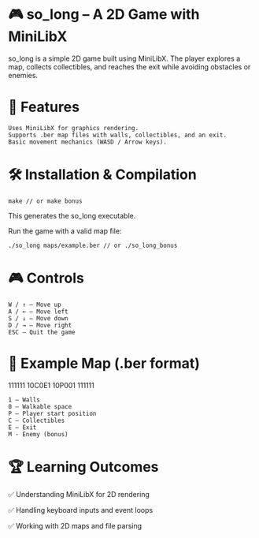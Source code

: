 # 🎮 so_long – A 2D Game with MiniLibX

so_long is a simple 2D game built using MiniLibX. The player explores a map, collects collectibles, and reaches the exit while avoiding obstacles or enemies.
# 🚀 Features

    Uses MiniLibX for graphics rendering.
    Supports .ber map files with walls, collectibles, and an exit.
    Basic movement mechanics (WASD / Arrow keys).

# 🛠 Installation & Compilation
```
make // or make bonus
```
This generates the so_long executable.

Run the game with a valid map file:
```
./so_long maps/example.ber // or ./so_long_bonus
```
# 🎮 Controls

    W / ↑ – Move up
    A / ← – Move left
    S / ↓ – Move down
    D / → – Move right
    ESC – Quit the game

# 📜 Example Map (.ber format)

111111
10C0E1
10P001
111111

    1 – Walls
    0 – Walkable space
    P – Player start position
    C – Collectibles
    E – Exit
    M - Enemy (bonus)

# 🏆 Learning Outcomes

✅ Understanding MiniLibX for 2D rendering

✅ Handling keyboard inputs and event loops

✅ Working with 2D maps and file parsing
